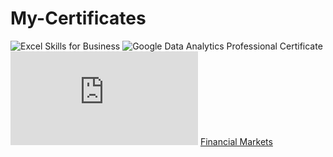 # My-Certificates

![Excel Skills for Business](https://user-images.githubusercontent.com/62376291/160047051-d307a3bb-ce64-4892-815c-3ed0cc8bc8dd.png)
![Google Data Analytics Professional Certificate](https://user-images.githubusercontent.com/62376291/160047201-4ed20d6e-abaf-4456-bac0-0cd7d38257d7.png)
![Astrobiology and the Search for Ex traterrestrial.pdf](https://github.com/SirPhysics/My-Certificates/files/8347080/Astrobiology.and.the.Search.for.Ex.traterrestrial.pdf)
[Financial Markets](https://user-images.githubusercontent.com/62376291/160047477-263a2473-07d9-4b32-9ef2-957e4498e289.png)
